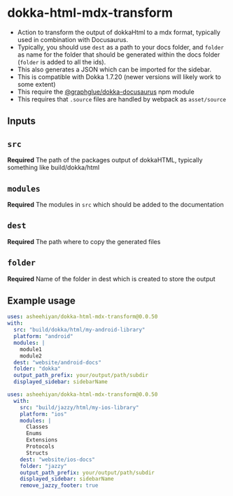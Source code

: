 # dokka-html-mdx-transform

- Action to transform the output of dokkaHtml to a mdx format, typically used in combination  with Docusaurus.
- Typically, you should use `dest` as a path to your docs folder, and `folder` as name for the folder that should be generated within the docs folder (`folder` is added to all the ids).
- This also generates a JSON which can be imported for the sidebar.
- This is compatible with Dokka 1.7.20 (newer versions will likely work to some extent)
- This require the [@graphglue/dokka-docusaurus](https://www.npmjs.com/package/@graphglue/dokka-docusaurus) npm module
- This requires that `.source` files are handled by webpack as `asset/source`

## Inputs

## `src`

**Required** The path of the packages output of dokkaHTML, typically something like build/dokka/html

## `modules`

**Required** The modules in `src` which should be added to the documentation

## `dest`

**Required** The path where to copy the generated files

## `folder`

**Required** Name of the folder in dest which is created to store the output

## Example usage

```yml
uses: asheehiyan/dokka-html-mdx-transform@0.0.50
with:
  src: "build/dokka/html/my-android-library"
  platform: "android"
  modules: |
    module1
    module2
  dest: "website/android-docs"
  folder: "dokka"
  output_path_prefix: your/output/path/subdir
  displayed_sidebar: sidebarName

uses: asheehiyan/dokka-html-mdx-transform@0.0.50
  with:
    src: "build/jazzy/html/my-ios-library"
    platform: "ios"
    modules: |
      Classes
      Enums
      Extensions
      Protocols
      Structs
    dest: "website/ios-docs"
    folder: "jazzy"
    output_path_prefix: your/output/path/subdir
    displayed_sidebar: sidebarName
    remove_jazzy_footer: true
```

